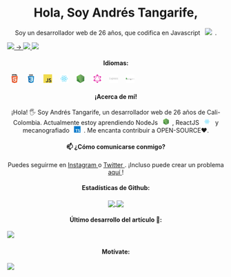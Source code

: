 <p align = "centro">
  <h1 align = "center"> Hola, Soy Andrés Tangarife, </h1>
  <p align = "center"> Soy un desarrollador web de 26 años, que codifica en Javascript <code> <img height = "20" src = "https://raw.githubusercontent.com/github/ explore / 80688e429a7d4ef2fca1e82350fe8e3517d3494d / topics / javascript / javascript.png "> </code>. </p>
  <p align = "centro">
    <a href="https://twitter.com/andres1993ftp" target="_blank">
      <img src = "https://img.shields.io/twitter/follow/piyushsthr?color=%231DA1F2&label=Follow&logo=twitter&style=for-the-badge" />
<! - <img height = "32" width = "32" style = "color: # 1DA1F2" src = "https://cdn.jsdelivr.net/npm/simple-icons@v3/icons/twitter.svg "/> ->
    </a>
    <a href="https://www.instagram.com/aftp93/" target="_blank">
      <img src = "https://img.shields.io/badge/Follow-%40PiyushSthr-orange?style=for-the-badge&logo=instagram" />
    </a>
    <a href="https://dev.to/piyush" target="_blank">
      <img src = "https://img.shields.io/badge/Follow-@Piyush-black?style=for-the-badge&logo=dev.to" />
    </a>    
  </p>
  <p align = "centro">
    <h4 align = "center"> Idiomas: </h4>
    <p align = "centro">
      <code> <img height = "20" src = "https://raw.githubusercontent.com/github/explore/80688e429a7d4ef2fca1e82350fe8e3517d3494d/topics/html/html.png"> </code>
      <code> <img height = "20" src = "https://raw.githubusercontent.com/github/explore/80688e429a7d4ef2fca1e82350fe8e3517d3494d/topics/css/css.png"> </code>
      <code> <img height = "20" src = "https://raw.githubusercontent.com/github/explore/80688e429a7d4ef2fca1e82350fe8e3517d3494d/topics/javascript/javascript.png"> </code>
      <code> <img height = "20" src = "https://raw.githubusercontent.com/github/explore/80688e429a7d4ef2fca1e82350fe8e3517d3494d/topics/react/react.png"> </code>
      <code> <img height = "20" src = "https://raw.githubusercontent.com/github/explore/80688e429a7d4ef2fca1e82350fe8e3517d3494d/topics/nodejs/nodejs.png"> </code>
      <code> <img height = "20" src = "https://raw.githubusercontent.com/github/explore/80688e429a7d4ef2fca1e82350fe8e3517d3494d/topics/graphql/graphql.png"> </code>
      <code> <img height = "20" src = "https://raw.githubusercontent.com/github/explore/80688e429a7d4ef2fca1e82350fe8e3517d3494d/topics/express/express.png"> </code>
      <code> <img height = "20" src = "https://raw.githubusercontent.com/github/explore/80688e429a7d4ef2fca1e82350fe8e3517d3494d/topics/mongodb/mongodb.png"> </code>
    </p>
  </p>
</p>
<p align = "centro">
  <h4 align = "center"> ¡Acerca de mí! </h4>
  <p align = "center"> ¡Hola! 🖐 Soy Andrés Tangarife, un desarrollador web de 26 años de Cali-Colombia.
  Actualmente estoy aprendiendo NodeJs <code> <img height = "15" src = "https://raw.githubusercontent.com/github/explore/80688e429a7d4ef2fca1e82350fe8e3517d3494d/topics/nodejs/nodejs.png"> </code>, ReactJS <code> <img height = "15" src = "https://raw.githubusercontent.com/github/explore/80688e429a7d4ef2fca1e82350fe8e3517d3494d/topics/react/react.png"> </code> y mecanografiado <code> <img height = "15" src = "https://raw.githubusercontent.com/github/explore/80688e429a7d4ef2fca1e82350fe8e3517d3494d/topics/typescript/typescript.png"> </code>.
  Me encanta contribuir a OPEN-SOURCE❤. </p>
  <h4 align = "center"> 📫 ¿Cómo comunicarse conmigo? </h4>
  <p align = "center"> Puedes seguirme en <a href="https://www.instagram.com/aftp93/"> Instagram </a> o <a href = "https://twitter.com/andres1993ftp" > Twitter </a>. ¡Incluso puede crear un problema <a href="https://github.com/Aftp93"> aquí </a>! </p>
</p>
<h4 align = "center"> Estadísticas de Github: </h4>
<p align = "center" justify = "center">
  <a href="https://github.com/anuraghazra/github-readme-stats" target="_blank" justify="center">
    <img align = "center" src = "https://github-readme-stats.vercel.app/api?username=PiyushSuthar&show_icons=true&title_color=2e2e2e&hide=issues&include_all_commits=true" />
    <img align = "center" src = "https://github-readme-stats.vercel.app/api/top-langs/?username=piyushsuthar&layout=compact" />
  </a>
</p>

<h4 align = "center"> Último desarrollo del artículo 📝: </h4>
<p align = "centro">
  <a href="https://dev.to/piyush" target="_blank">
    <img src = "https://latest-devto-post.vercel.app/api?username=piyush" />
  </a>
</p>

<h4 align = "center"> Motívate: </h4>
<p align = "centro">
  <a href="https://github.com/piyushsuthar/github-readme-quotes">
    <img src = "https://quotes-github-readme.vercel.app/api?type=horizontal" />
  </a>
</p>
